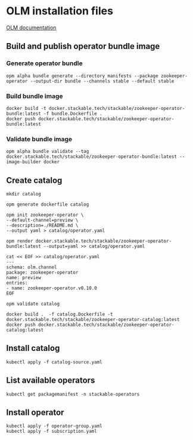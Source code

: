 # OLM installation files

[OLM documentation](https://olm.operatorframework.io/docs/tasks/)

## Build and publish operator bundle image

### Generate operator bundle

    opm alpha bundle generate --directory manifests --package zookeeper-operator --output-dir bundle --channels stable --default stable

### Build bundle image

    docker build -t docker.stackable.tech/stackable/zookeeper-operator-bundle:latest -f bundle.Dockerfile .
    docker push docker.stackable.tech/stackable/zookeeper-operator-bundle:latest

### Validate bundle image

    opm alpha bundle validate --tag docker.stackable.tech/stackable/zookeeper-operator-bundle:latest --image-builder docker

## Create catalog

    mkdir catalog

    opm generate dockerfile catalog

    opm init zookeeper-operator \
    --default-channel=preview \
    --description=./README.md \
    --output yaml > catalog/operator.yaml

    opm render docker.stackable.tech/stackable/zookeeper-operator-bundle:latest --output=yaml >> catalog/operator.yaml

    cat << EOF >> catalog/operator.yaml
    ---
    schema: olm.channel
    package: zookeeper-operator
    name: preview
    entries:
    - name: zookeeper-operator.v0.10.0
    EOF

    opm validate catalog

    docker build .  -f catalog.Dockerfile -t docker.stackable.tech/stackable/zookeeper-operator-catalog:latest
    docker push docker.stackable.tech/stackable/zookeeper-operator-catalog:latest

## Install catalog

    kubectl apply -f catalog-source.yaml

## List available operators

    kubectl get packagemanifest -n stackable-operators

## Install operator

    kubectl apply -f operator-group.yaml
    kubectl apply -f subscription.yaml

